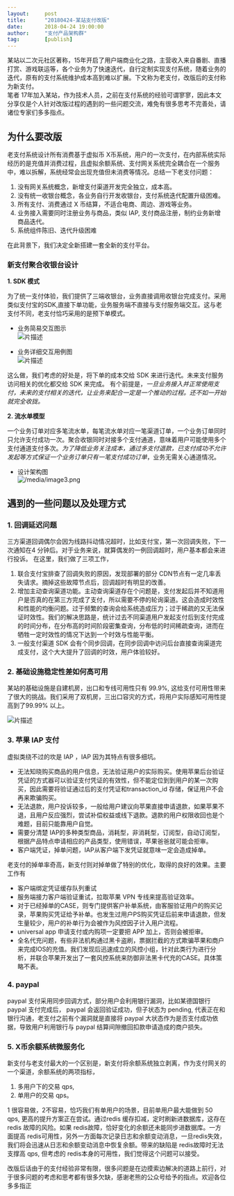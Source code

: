 ```yaml
---                                                                         
layout:     post                                            
title:      "20180424-某站支付改版"                                                                           
date:       2018-04-24 19:00:00                                                                           
author:     "支付产品架构群"                                      
tag:		[publish]                                
--- 
```



某站以二次元社区著称，15年开启了用户端商业化之路，主营收入来自番剧、直播打赏、游戏联运等，各个业务为了快速迭代，自行定制实现支付系统，随着业务的迭代，原有的支付系统维护成本高到难以扩展。下文称为老支付，改版后的支付称为新支付。  
笔者 17年加入某站，作为技术人员，之前在支付系统的经验可谓寥寥，因此本文分享仅是个人针对改版过程的遇到的一些问题交流，难免有很多思考不完善处，请诸位专家们多多指点。  

## 为什么要改版

老支付系统设计所有消费基于虚拟币 X币系统，用户的一次支付，在内部系统实际经历的是充值并消费过程，且虚拟余额系统、支付网关系统完全耦合在一个服务中，难以拆解，系统经常会出现充值但未消费等情况。总结一下老支付问题：

1.  没有网关系统概念，新增支付渠道开发完全独立，成本高。  
2.  没有统一收银台概念，各业务自行开发收银台，支付系统迭代配置升级困难。  
3.  所有支付、消费通过 X 币结算，不适合电商、周边、游戏等业务。  
4.  业务接入需要同时注册业务与商品，类似 IAP, 支付商品注册，制约业务新增商品迭代。  
5.  系统组件陈旧、迭代升级困难  

在此背景下，我们决定全新搭建一套全新的支付平台。

### 新支付聚合收银台设计

**1. SDK 模式**

为了统一支付体验，我们提供了三端收银台，业务直接调用收银台完成支付。采用类似支付宝的SDK,直接下单功能，业务服务端不直接与支付服务端交互。这与老支付不同，老支付恰巧采用的是预下单模式。

- 业务简易交互图示  
![片描述](http://static.cocolian.cn/img/201804/20180426/20180426082248.png)

- 业务详细交互用例图   
![片描述](http://static.cocolian.cn/img/201804/20180426/20180426082353.png)

这么做，我们考虑的好处是，将下单的成本交给 SDK 来进行迭代。未来支付服务访问相关的优化都交给 SDK 来完成。 有个前提是，*一旦业务接入并正常使用支付，未来的支付相关的迭代，让业务来配合一定是一个推动的过程。还不如一开始就完全收拢。*  

**2. 流水单模型**

一个业务订单对应多笔流水单，每笔流水单对应一笔渠道订单，一个业务订单同时只允许支付成功一次。聚合收银同时对接多个支付通道，意味着用户可能使用多个支付通道支付多次。*为了降低业务关注成本，通过多支付退款，已支付成功不允许发起等方式保证一个业务订单只有一笔支付成功订单*，业务无需关心通道情况。

- 设计架构图  
![/media/image3.png](http://static.cocolian.cn/img/201804/20180426/20180426082438.png)

## 遇到的一些问题以及处理方式

### 1.  回调延迟问题

三方渠道回调偶尔会因为线路抖动情况超时，比如支付宝，第一次回调失败，下一次通知在4 分钟后。对于业务来说，就算偶发的一例回调超时，用户基本都会来进行投诉。  在这里，我们做了三项工作，

1. 联合支付宝排查了回调失败的原因，发现部署的部分 CDN节点有一定几率丢失请求。摘掉这些故障节点后，回调超时有明显的改善。
2. 增加主动查询渠道功能。主动查询渠道存在个问题是，支付发起后并不知道用户是否真的在第三方完成了支付，所以需要不停的轮询渠道。这会造成时效性和性能的均衡问题。过于频繁的查询会给系统造成压力；过于稀疏的又无法保证时效性。我们的解决思路是，统计过去不同渠道用户发起支付后到支付完成的时间分布，在分布高的时间阶段密集查询，分布低的时间稀疏查询，进而在牺牲一定时效性的情况下达到一个时效与性能平衡。  
3. 一般支付渠道 SDK 会有个同步回调，在同步回调中访问后台直接查询渠道完成支付，这个大大提升了回调的时效，用户体验较好。

### 2. 基础设施稳定性差如何高可用

某站的基础设施是自建机房，出口和专线可用性只有 99.9%, 这给支付可用性带来了很大的挑战。我们采用了双机房，三出口容灾的方式，将用户实际感知可用性提高到了99.99% 以上。

![片描述](http://static.cocolian.cn/img/201804/20180426/d28fdcf9ee751bcfc712deecda684b15.png)

### 3. 苹果 IAP 支付
  
虚拟类绕不过的坎是 IAP ，IAP 因为其特点有很多细坑。
- 无法知晓购买商品的用户信息，无法验证用户的实际购买。使用苹果后台验证凭证的方式器可以验证支付凭证的有效性，但不能定位到到用户的某一次购买，因此需要将验证通过后的支付凭证和transaction_id 存储，保证用户不会再来欺骗购买。  
- 无法退款，用户投诉较多，一般给用户建议向苹果直接申请退款，如果苹果不退，且用户反应强烈，尝试补偿权益或线下退款。退款的用户权限收回也是个难题，目前只能靠用户自觉。  
- 需要分清楚 IAP的多种类型商品，消耗型，非消耗型，订阅型，自动订阅型，根据产品特点申请相应的产品类型，使用错误，苹果爸爸就可能会拒审。  
- 客户端凭证，掉单问题，IAP从客户端下发凭证就意味一定会造成掉单。

老支付的掉单率奇高，新支付则对掉单做了特别的优化，取得的良好的效果。主要工作有  
- 客户端绑定凭证缓存队列重试  
- 服务端接力客户端验证重试，拉取苹果 VPN 专线来提高验证效率。    
- 对于已经掉单的CASE，则专门提供客户补单系统，由客服验证用户的购买记录，苹果购买凭证给予补单。也发生过用户PS购买凭证后前来申请退款，但发生量较少，用户的补单行为会被作为风控因子计入用户流程。  
- universal app 申请支付或内购项一定要把 APP 加上，否则会被拒审。  
- 全名代充问题，有些非法机构通过黑卡盗刷，票据拦截的方式欺骗苹果和商户来完成IOS的充值。我们发现后迅速成立的风控小组，针对此类行为进行分析，并联合苹果开发出了一套风控系统来防御非法黑卡代充的CASE。具体策略不表。

### 4. paypal

paypal 支付采用同步回调方式，部分用户会利用银行漏洞，比如某德国银行paypal 支付完成后， paypal 会返回验证成功，但子状态为 pending, 代表正在和银行沟通，老支付之前有个漏洞就是直接将 paypal 大状态作为是否支付成功依据，导致用户利用银行与 paypal 结算间隙撤回扣款申请造成的商户损失。

### 5. X币余额系统微服务化

新支付与老支付最大的一个区别是，新支付将余额系统独立剥离，作为支付网关的一个渠道，余额系统的两项指标，
1. 多用户下的交易 qps,  
2. 单用户的交易 qps。 

1 很容易做，2不容易，恰巧我们有单用户的场景，目前单用户最大能做到 50 qps, 更高的提升方案正在尝试。通过redis 缓存扣减，定时刷新进数据库，这存在redis 故障的风险。如果 redis故障，恰好变化的余额还未能同步进数据库。一方面提高 redis可用性，另外一方面每次记录日志和余额变动消息，一旦redis失效，我们将会迅速从日志和余额变动消息中恢复余额。带来的缺陷是 redis故障时无法支撑高 qps, 但考虑的 redis本身的可用性，我们觉得这个问题可以接受。

改版后话由于的支付经验非常有限，很多问题是在边摸索边解决的道路上前行，对于很多问题的考虑和思考都有很多欠缺，感谢老熊的公众号给予的指点。欢迎各位多多指正
